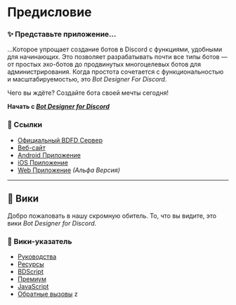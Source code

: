 # Предисловие
### ✨ Представьте приложение...
...Которое упрощает создание ботов в Discord с функциями, удобными для начинающих. Это позволяет разрабатывать почти все типы ботов — от простых *эхо*-ботов до продвинутых многоцелевых ботов для администрирования. Когда простота сочетается с функциональностью и масштабируемостью, это *Bot Designer For Discord*.

Чего вы ждёте? Создайте бота своей мечты сегодня!

**Начать с [*Bot Designer for Discord*](https://botdesignerdiscord.com)**

### 📎 Ссылки
- [Официальный BDFD Сервер](https://botdesignerdiscord.com/discord)
- [Веб-сайт](https://botdesignerdiscord.com/)
- [Android Приложение](https://play.google.com/store/apps/details?id=com.jakubtomana.discordbotdesinger)
- [iOS Приложение](https://apps.apple.com/app/bot-designer-for-discord/id1495536477)
- [Web Приложение](https://botdesignerdiscord.com/app/) *(Альфа Версия)*
---
## 📓 Вики
Добро пожаловать в нашу скромную обитель. То, что вы видите, это вики *Bot Designer for Discord*.

### 📂 Вики-указатель
- [Руководства](./guides/introduction.md)
- [Ресурсы](./resources/introduction.md)
- [BDScript](./bdscript/introduction.md)
- [Премиум](./premium/introduction.md)
- [JavaScript](./javascript/javascript.md)
- [Обратные вызовы](./callbacks/introduction.md)
z
